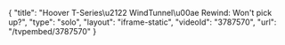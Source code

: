 {
    "title": "Hoover T-Series\u2122 WindTunnel\u00ae Rewind: Won't pick up?",
    "type": "solo",
    "layout": "iframe-static",
    "videoId": "3787570",
    "url": "\/tvpembed\/3787570"
}